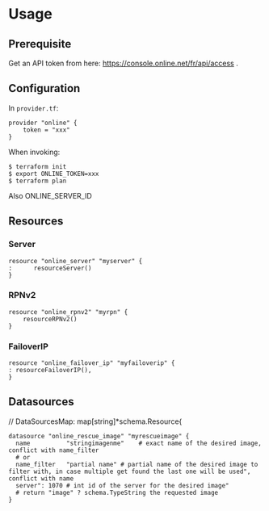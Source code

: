 # Usage

## Prerequisite

Get an API token from here: https://console.online.net/fr/api/access .

## Configuration

In `provider.tf`:

```
provider "online" {
    token = "xxx"
}
```

When invoking:

    $ terraform init
    $ export ONLINE_TOKEN=xxx
    $ terraform plan
    
    
    
Also ONLINE_SERVER_ID

## Resources

### Server

```
resource "online_server" "myserver" {
:      resourceServer()
}
```

### RPNv2

```
resource "online_rpnv2" "myrpn" {
    resourceRPNv2()
}
```

### FailoverIP

```
resource "online_failover_ip" "myfailoverip" {
: resourceFailoverIP(),
}
```

## Datasources

//        DataSourcesMap: map[string]*schema.Resource{

```
datasource "online_rescue_image" "myrescueimage" {
  name          "stringimagenme"    # exact name of the desired image, conflict with name_filter
  # or
  name_filter   "partial name" # partial name of the desired image to filter with, in case multiple get found the last one will be used", conflict with name
  server": 1070 # int id of the server for the desired image"
  # return "image" ? schema.TypeString the requested image
}
```
